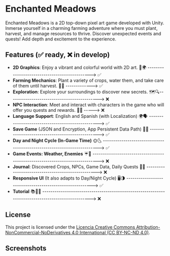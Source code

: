 # Enchanted Meadows

Enchanted Meadows is a 2D top-down pixel art game developed with Unity. <br>
Inmerse yourself in a charming farming adventure where you must plant, harvest, and manage resources to thrive. 
Discover unexpected events and quests! Add depth and excitement to the experience.

## Features (✅ ready, ❌ in develop)
- **2D Graphics**: Enjoy a vibrant and colorful world with 2D art. 🎨🌍 ----------------------------------------------> ✅ 
- **Farming Mechanics**: Plant a variety of crops, water them, and take care of them until harvest. 🌱🚿 -------------> ✅ 
- **Exploration**: Explore your surroundings to discover new secrets. 🗺️🔍--------------------------------------------> ❌
- **NPC Interaction**: Meet and interact with characters in the game who will offer you quests and rewards. 👥🎁 -----> ❌
- **Language Support**: English and Spanish (with Localization) 🌍🗣️ -------------------------------------------------> ✅ 
- **Save Game** (JSON and Encryption, App Persistent Data Path) 💾🔐 -------------------------------------------------> ✅ 
- **Day and Night Cycle (In-Game Time)** 🌞🌜 ------------------------------------------------------------------------> ✅ 
- **Game Events: Weather, Enemies** ☔👾 -----------------------------------------------------------------------------> ❌
- **Journal**: Discovered Crops, NPCs, Game Data, Daily Quests 📔🌱 --------------------------------------------------> ❌
- **Responsive UI** (It also adapts to Day/Night Cycle) 🖥️🌗 ---------------------------------------------------------> ✅ 
- **Tutorial** 📚👨‍🏫 --------------------------------------------------------------------------------------------------> ❌

## License
This project is licensed under the [Licencia Creative Commons Attribution-NonCommercial-NoDerivatives 4.0 International (CC BY-NC-ND 4.0)](LICENSE).

## Screenshots

